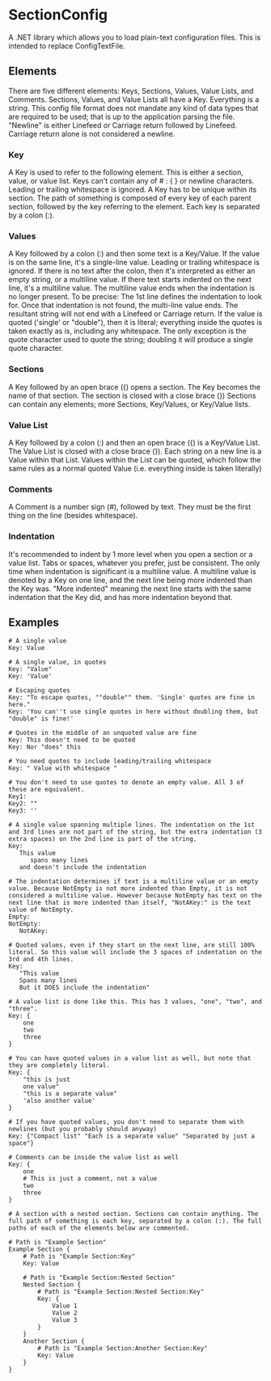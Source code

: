 # SectionConfig
A .NET library which allows you to load plain-text configuration files. This is intended to replace ConfigTextFile.


## Elements
There are five different elements: Keys, Sections, Values, Value Lists, and Comments.
Sections, Values, and Value Lists all have a Key.
Everything is a string. This config file format does not mandate any kind of data types that are required to be used; that is up to the application parsing the file.
"Newline" is either Linefeed or Carriage return followed by Linefeed. Carriage return alone is not considered a newline.


### Key
A Key is used to refer to the following element. This is either a section, value, or value list. Keys can't contain any of # : { } or newline characters. Leading or trailing whitespace is ignored.
A Key has to be unique within its section.
The path of something is composed of every key of each parent section, followed by the key referring to the element. Each key is separated by a colon (:).


### Values
A Key followed by a colon (:) and then some text is a Key/Value.
If the value is on the same line, it's a single-line value. Leading or trailing whitespace is ignored.
If there is no text after the colon, then it's interpreted as either an empty string, or a multiline value.
If there text starts indented on the next line, it's a multiline value. The multiline value ends when the indentation is no longer present. To be precise: The 1st line defines the indentation to look for. Once that indentation is not found, the multi-line value ends. The resultant string will not end with a Linefeed or Carriage return.
If the value is quoted ('single' or "double"), then it is literal; everything inside the quotes is taken exactly as is, including any whitespace. The only exception is the quote character used to quote the string; doubling it will produce a single quote character.


### Sections
A Key followed by an open brace ({) opens a section. The Key becomes the name of that section. The section is closed with a close brace (})
Sections can contain any elements; more Sections, Key/Values, or Key/Value lists.


### Value List
A Key followed by a colon (:) and then an open brace ({) is a Key/Value List. The Value List is closed with a close brace (}).
Each string on a new line is a Value within that List. Values within the List can be quoted, which follow the same rules as a normal quoted Value (i.e. everything inside is taken literally)


### Comments
A Comment is a number sign (#), followed by text. They must be the first thing on the line (besides whitespace).

### Indentation
It's recommended to indent by 1 more level when you open a section or a value list. Tabs or spaces, whatever you prefer, just be consistent.
The only time when indentation is significant is a multiline value. A multiline value is denoted by a Key on one line, and the next line being more indented than the Key was. "More indented" meaning the next line starts with the same indentation that the Key did, and has more indentation beyond that.


## Examples

```
# A single value
Key: Value

# A single value, in quotes
Key: "Value"
Key: 'Value'

# Escaping quotes
Key: "To escape quotes, ""double"" them. 'Single' quotes are fine in here."
Key: 'You can''t use single quotes in here without doubling them, but "double" is fine!'

# Quotes in the middle of an unquoted value are fine
Key: This doesn't need to be quoted
Key: Nor "does" this

# You need quotes to include leading/trailing whitespace
Key: " Value with whitespace "

# You don't need to use quotes to denote an empty value. All 3 of these are equivalent.
Key1:
Key2: ""
Key3: ''

# A single value spanning multiple lines. The indentation on the 1st and 3rd lines are not part of the string, but the extra indentation (3 extra spaces) on the 2nd line is part of the string.
Key:
   This value
      spans many lines
   and doesn't include the indentation

# The indentation determines if text is a multiline value or an empty value. Because NotEmpty is not more indented than Empty, it is not considered a multiline value. However because NotEmpty has text on the next line that is more indented than itself, "NotAKey:" is the text value of NotEmpty.
Empty:
NotEmpty:
   NotAKey:

# Quoted values, even if they start on the next line, are still 100% literal. So this value will include the 3 spaces of indentation on the 3rd and 4th lines.
Key:
   "This value
   Spans many lines
   But it DOES include the indentation"

# A value list is done like this. This has 3 values, "one", "two", and "three".
Key: {
	one
	two
	three
}

# You can have quoted values in a value list as well, but note that they are completely literal.
Key: {
	"this is just
	one value"
	"this is a separate value"
	'also another value'
}

# If you have quoted values, you don't need to separate them with newlines (but you probably should anyway)
Key: {"Compact list" "Each is a separate value" "Separated by just a space"}

# Comments can be inside the value list as well
Key: {
	one
	# This is just a comment, not a value
	two
	three
}

# A section with a nested section. Sections can contain anything. The full path of something is each key, separated by a colon (:). The full paths of each of the elements below are commented.

# Path is "Example Section"
Example Section {
	# Path is "Example Section:Key"
	Key: Value

	# Path is "Example Section:Nested Section"
	Nested Section {
		# Path is "Example Section:Nested Section:Key"
		Key: {
			Value 1
			Value 2
			Value 3
		}
	}
	Another Section {
		# Path is "Example Section:Another Section:Key"
		Key: Value
	}
}
```
